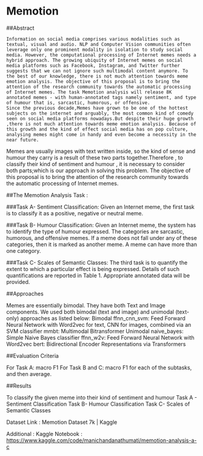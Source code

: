 # Memotion

##Abstract

    Information on social media comprises various modalities such as textual, visual and audio. NLP and Computer Vision communities often leverage only one prominent modality in isolation to study social media. However, the computational processing of Internet memes needs a hybrid approach. The growing ubiquity of Internet memes on social media platforms such as Facebook, Instagram, and Twitter further suggests that we can not ignore such multimodal content anymore. To the best of our knowledge, there is not much attention towards meme emotion analysis. The objective of this proposal is to bring the attention of the research community towards the automatic processing of Internet memes. The task Memotion analysis will release 8K annotated memes - with human-annotated tags namely sentiment, and type of humour that is, sarcastic, humorous, or offensive.
    Since the previous decade,Memes have grown to be one of the hottest subjects on the internet and arguably, the most common kind of comedy seen on social media platforms nowadays.But despite their huge growth ,there is not much attention towards meme emotion analysis. Because of this growth and the kind of effect social media has on pop culture, analysing memes might come in handy and even become a necessity in the near future.
Memes are usually images with text written inside, so the kind of sense and humour they carry is a result of these two parts together.Therefore , to classify their kind of sentiment and humour , it is necessary to consider both parts;which is our approach in solving this problem.
The objective of this proposal is to bring the attention of the research community towards the automatic processing of Internet memes.

##The Memotion Analysis Task :

###Task A- Sentiment Classification: Given an Internet meme, the first task is to classify it as a positive, negative or neutral meme.

###Task B- Humour Classification: Given an Internet meme, the system has to identify the type of humour expressed. The categories are sarcastic, humorous, and offensive memes. If a meme does not fall under any of these categories, then it is marked as another meme. A meme can have more than one category.

###Task C- Scales of Semantic Classes: The third task is to quantify the extent to which a particular effect is being expressed. Details of such quantifications are reported in Table 1. Appropriate annotated data will be provided.

##Approaches

Memes are essentially bimodal. They have both Text and Image components. We used both bimodal (text and image) and unimodal (text-only) approaches as listed below:
Bimodal
ffnn_cnn_svm: Feed Forward Neural Network with Word2vec for text, CNN for images, combined via an SVM classifier
mmbt: Multimodal Bitransformer
Unimodal
naive_bayes: Simple Naive Bayes classifier
ffnn_w2v: Feed Forward Neural Network with Word2vec
bert: Bidirectional Encoder Representations via Transformers

##Evaluation Criteria

For Task A: macro F1
For Task B and C: macro F1 for each of the subtasks, and then average.

##Results

To classify the given meme into their kind of  sentiment and humour 
Task A - Sentiment Classification
Task B- Humour Classification
Task C- Scales of Semantic Classes

Dataset Link : Memotion Dataset 7k | Kaggle

Additional :
Kaggle Notebook :
https://www.kaggle.com/code/manichandanathumati/memotion-analysis-a-c
